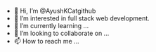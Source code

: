 - 👋 Hi, I’m @AyushKCatgithub
- 👀 I’m interested in full stack web development.
- 🌱 I’m currently learning ...
- 💞️ I’m looking to collaborate on ...
- 📫 How to reach me ...

<!---
AyushKCatgithub/AyushKCatgithub is a ✨ special ✨ repository because its `README.md` (this file) appears on your GitHub profile.
You can click the Preview link to take a look at your changes.
--->
